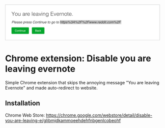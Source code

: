 <img src="image.png" alt="You are leaving Evernote">

# Chrome extension: Disable you are leaving evernote
Simple Chrome extension that skips the annoying message  "You are leaving Evernote" and made auto-redirect to website. 


## Installation
Chrome Web Store: https://chrome.google.com/webstore/detail/disable-you-are-leaving-e/glibmjdkammoeehdehfnbgenlcobeohf
